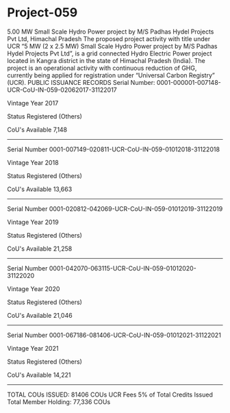 # Project-059
5.00 MW Small Scale Hydro Power project by M/S Padhas Hydel Projects Pvt Ltd, Himachal Pradesh
The proposed project activity with title under UCR “5 MW (2 x 2.5 MW) Small Scale Hydro Power project by M/S Padhas Hydel Projects Pvt Ltd”, is a grid connected Hydro Electric Power project located in Kangra district in the state of Himachal Pradesh (India). The project is an operational activity with continuous reduction of GHG, currently being applied for registration under “Universal Carbon Registry” (UCR).
PUBLIC ISSUANCE RECORDS
Serial Number: 0001-000001-007148-UCR-CoU-IN-059-02062017-31122017

Vintage Year 2017

Status Registered (Others)

CoU's Available 7,148
________________________________________
Serial Number 0001-007149-020811-UCR-CoU-IN-059-01012018-31122018

Vintage Year 2018

Status Registered (Others)

CoU's Available 13,663
______________________________________
Serial Number 0001-020812-042069-UCR-CoU-IN-059-01012019-31122019

Vintage Year 2019

Status Registered (Others)

CoU's Available 21,258
______________________________________
Serial Number 0001-042070-063115-UCR-CoU-IN-059-01012020-31122020

Vintage Year 2020

Status Registered (Others)

CoU's Available 21,046
___________________________________________
Serial Number 0001-067186-081406-UCR-CoU-IN-059-01012021-31122021

Vintage Year 2021

Status Registered (Others)

CoU's Available 14,221
__________________________________________

TOTAL COUs ISSUED: 81406 COUs
UCR Fees 5% of Total Credits Issued
Total Member Holding: 77,336 COUs

